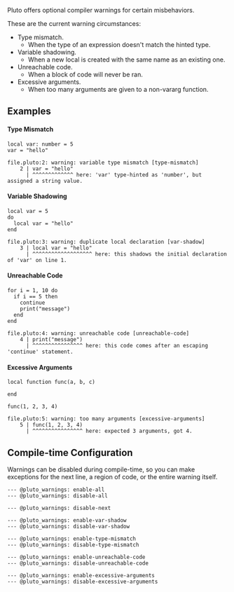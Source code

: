 Pluto offers optional compiler warnings for certain misbehaviors.

These are the current warning circumstances:
- Type mismatch.
  - When the type of an expression doesn't match the hinted type.
- Variable shadowing.
  - When a new local is created with the same name as an existing one.
- Unreachable code.
  - When a block of code will never be ran.
- Excessive arguments.
  - When too many arguments are given to a non-vararg function.

## Examples
#### Type Mismatch
```pluto showLineNumbers
local var: number = 5
var = "hello"
```
```
file.pluto:2: warning: variable type mismatch [type-mismatch]
    2 | var = "hello"
      | ^^^^^^^^^^^^^ here: 'var' type-hinted as 'number', but assigned a string value.
```
#### Variable Shadowing
```pluto showLineNumbers
local var = 5
do
  local var = "hello"
end
```
```
file.pluto:3: warning: duplicate local declaration [var-shadow]
    3 | local var = "hello"
      | ^^^^^^^^^^^^^^^^^^^ here: this shadows the initial declaration of 'var' on line 1.
```
#### Unreachable Code
```pluto showLineNumbers
for i = 1, 10 do
  if i == 5 then
    continue
    print("message")
  end
end
```
```
file.pluto:4: warning: unreachable code [unreachable-code]
    4 | print("message")
      | ^^^^^^^^^^^^^^^^ here: this code comes after an escaping 'continue' statement.
```
#### Excessive Arguments
```pluto showLineNumbers
local function func(a, b, c)

end

func(1, 2, 3, 4)
```
```
file.pluto:5: warning: too many arguments [excessive-arguments]
    5 | func(1, 2, 3, 4)
      | ^^^^^^^^^^^^^^^^ here: expected 3 arguments, got 4.
```

## Compile-time Configuration
Warnings can be disabled during compile-time, so you can make exceptions for the next line, a region of code, or the entire warning itself.
```pluto title="These are the configuration comments."
--- @pluto_warnings: enable-all
--- @pluto_warnings: disable-all

--- @pluto_warnings: disable-next

--- @pluto_warnings: enable-var-shadow
--- @pluto_warnings: disable-var-shadow

--- @pluto_warnings: enable-type-mismatch
--- @pluto_warnings: disable-type-mismatch

--- @pluto_warnings: enable-unreachable-code
--- @pluto_warnings: disable-unreachable-code

--- @pluto_warnings: enable-excessive-arguments
--- @pluto_warnings: disable-excessive-arguments
```